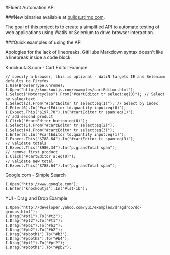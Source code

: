 #Fluent Automation API

###New binaries available at [builds.stirno.com](http://builds.stirno.com/fluentautomation/).

The goal of this project is to create a simplified API to automate testing of web applications using WatiN or Selenium to drive browser interaction.

###Quick examples of using the API

Apologies for the lack of linebreaks. GitHubs Markdown syntax doesn't like a linebreak inside a code block.

KnockoutJS.com - Cart Editor Example
````
// specify a browser, this is optional - WatiN targets IE and Selenium defaults to Firefox
I.Use(BrowserType.Chrome);
I.Open("http://knockoutjs.com/examples/cartEditor.html");
I.Select("Motorcycles").From("#cartEditor tr select:eq(0)"); // Select by value/text
I.Select(2).From("#cartEditor tr select:eq(1)"); // Select by index
I.Enter(6).In("#cartEditor td.quantity input:eq(0)");
I.Expect.This("$197.70").In("#cartEditor tr span:eq(1)");
// add second product
I.Click("#cartEditor button:eq(0)");
I.Select(1).From("#cartEditor tr select:eq(2)");
I.Select(4).From("#cartEditor tr select:eq(3)");
I.Enter(8).In("#cartEditor td.quantity input:eq(1)");
I.Expect.This("$788.64").In("#cartEditor tr span:eq(3)");
// validate totals
I.Expect.This("$986.34").In("p.grandTotal span");
// remove first product
I.Click("#cartEditor a:eq(0)");
// validate new total
I.Expect.This("$788.64").In("p.grandTotal span");
````

Google.com - Simple Search
````
I.Open("http://www.google.com");
I.Enter("knockoutjs").In("#lst-ib");
````

YUI - Drag and Drop Example
````
I.Open("http://developer.yahoo.com/yui/examples/dragdrop/dd-groups.html");
I.Drag("#pt1").To("#t2");
I.Drag("#pt2").To("#t1");
I.Drag("#pb1").To("#b1");
I.Drag("#pb2").To("#b2");
I.Drag("#pboth1").To("#b3");
I.Drag("#pboth2").To("#b4");
I.Drag("#pt1").To("#pt2");
I.Drag("#pboth1").To("#pb2");
````
